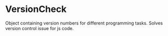 # VersionCheck
Object containing version numbers for different programming tasks.
Solves version control issue for js code.
